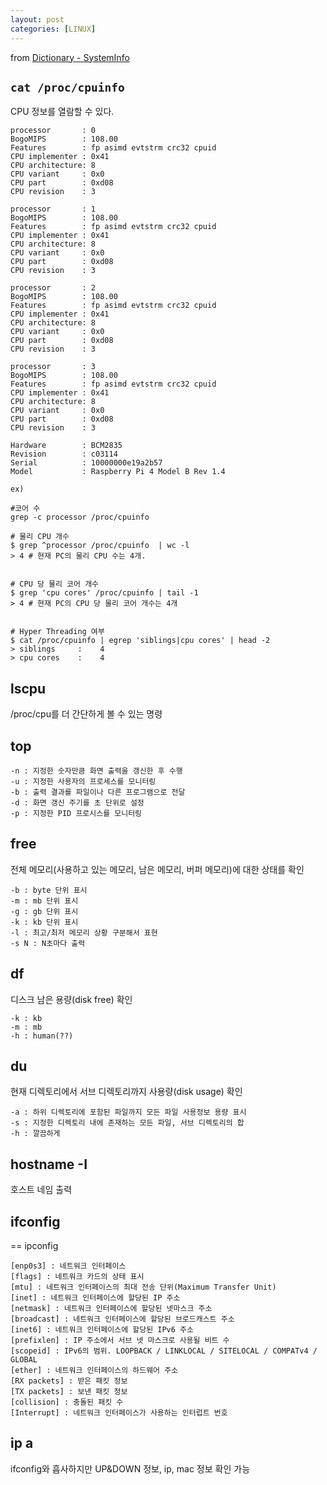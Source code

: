 ```yaml
---
layout: post
categories: [LINUX]
---
```

from [Dictionary - SystemInfo](https://github.com/newkayak12/Dictionary/blob/master/linux/SystemInfo.md)



## `cat /proc/cpuinfo`
CPU 정보를 열람할 수 있다.

```
processor       : 0
BogoMIPS        : 108.00
Features        : fp asimd evtstrm crc32 cpuid
CPU implementer : 0x41
CPU architecture: 8
CPU variant     : 0x0
CPU part        : 0xd08
CPU revision    : 3

processor       : 1
BogoMIPS        : 108.00
Features        : fp asimd evtstrm crc32 cpuid
CPU implementer : 0x41
CPU architecture: 8
CPU variant     : 0x0
CPU part        : 0xd08
CPU revision    : 3

processor       : 2
BogoMIPS        : 108.00
Features        : fp asimd evtstrm crc32 cpuid
CPU implementer : 0x41
CPU architecture: 8
CPU variant     : 0x0
CPU part        : 0xd08
CPU revision    : 3

processor       : 3
BogoMIPS        : 108.00
Features        : fp asimd evtstrm crc32 cpuid
CPU implementer : 0x41
CPU architecture: 8
CPU variant     : 0x0
CPU part        : 0xd08
CPU revision    : 3

Hardware        : BCM2835
Revision        : c03114
Serial          : 10000000e19a2b57
Model           : Raspberry Pi 4 Model B Rev 1.4

```

```
ex)

#코어 수
grep -c processor /proc/cpuinfo 

# 물리 CPU 개수
$ grep ^processor /proc/cpuinfo  | wc -l
> 4 # 현재 PC의 물리 CPU 수는 4개.


# CPU 당 물리 코어 개수
$ grep 'cpu cores' /proc/cpuinfo | tail -1
> 4 # 현재 PC의 CPU 당 물리 코어 개수는 4개


# Hyper Threading 여부
$ cat /proc/cpuinfo | egrep 'siblings|cpu cores' | head -2
> siblings     :    4
> cpu cores    :    4

```


## lscpu
/proc/cpu를 더 간단하게 볼 수 있는 명령

## top
```
-n : 지정한 숫자만큼 화면 출력을 갱신한 후 수행
-u : 지정한 사용자의 프로세스를 모니터링
-b : 출력 결과를 파일이나 다른 프로그램으로 전달
-d : 화면 갱신 주기를 초 단위로 설정
-p : 지정한 PID 프로시스를 모니터링
```

## free
전체 메모리(사용하고 있는 메모리, 남은 메모리, 버퍼 메모리)에 대한 상태를 확인
```
-b : byte 단위 표시
-m : mb 단위 표시
-g : gb 단위 표시
-k : kb 단위 표시
-l : 최고/최저 메모리 상황 구분해서 표현
-s N : N초마다 출력
```

## df
디스크 남은 용량(disk free) 확인
```
-k : kb
-m : mb
-h : human(??)
```

## du
현재 디렉토리에서 서브 디렉토리까지 사용량(disk usage) 확인
```
-a : 하위 디렉토리에 포함된 파일까지 모든 파일 사용정보 용량 표시
-s : 지정한 디렉토리 내에 존재하는 모든 파일, 서브 디렉토리의 합 
-h : 깔끔하게

```


## hostname -I
호스트 네임 출력

## ifconfig
== ipconfig
```
[enp0s3] : 네트워크 인터페이스
[flags] : 네트워크 카드의 상태 표시
[mtu] : 네트워크 인터페이스의 최대 전송 단위(Maximum Transfer Unit)
[inet] : 네트워크 인터페이스에 할당된 IP 주소
[netmask] : 네트워크 인터페이스에 할당된 넷마스크 주소
[broadcast] : 네트워크 인터페이스에 할당된 브로드캐스트 주소
[inet6] : 네트워크 인터페이스에 할당된 IPv6 주소
[prefixlen] : IP 주소에서 서브 넷 마스크로 사용될 비트 수
[scopeid] : IPv6의 범위. LOOPBACK / LINKLOCAL / SITELOCAL / COMPATv4 / GLOBAL
[ether] : 네트워크 인터페이스의 하드웨어 주소
[RX packets] : 받은 패킷 정보
[TX packets] : 보낸 패킷 정보
[collision] : 충돌된 패킷 수
[Interrupt] : 네트워크 인터페이스가 사용하는 인터럽트 번호

```

## ip a 
ifconfig와 흡사하지만 UP&DOWN 정보, ip, mac 정보 확인 가능

